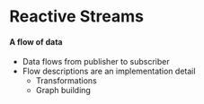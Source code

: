 # Reactive Streams
#### A flow of data

- Data flows from publisher to subscriber
- Flow descriptions are an implementation detail
  - Transformations
  - Graph building
